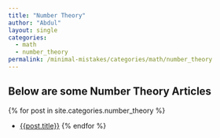 ```yaml
---
title: "Number Theory"
author: "Abdul"
layout: single
categories:
  - math
  - number_theory
permalink: /minimal-mistakes/categories/math/number_theory
---
```

## Below are some Number Theory Articles

  {% for post in site.categories.number_theory %}
  *   [{{post.title}}]({{post.url}})
  {% endfor %}
